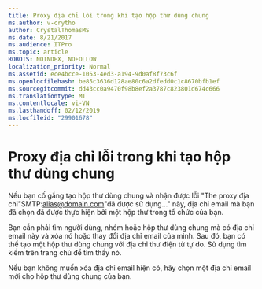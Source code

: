 ```yaml
---
title: Proxy địa chỉ lỗi trong khi tạo hộp thư dùng chung
ms.author: v-crytho
author: CrystalThomasMS
ms.date: 8/21/2017
ms.audience: ITPro
ms.topic: article
ROBOTS: NOINDEX, NOFOLLOW
localization_priority: Normal
ms.assetid: ece4bcce-1053-4ed3-a194-9d0af8f73c6f
ms.openlocfilehash: be85c3636d128ae80c6a2dfedd0c1c8670bfb1ef
ms.sourcegitcommit: dd43cc0a9470f98b8ef2a3787c823801d674c666
ms.translationtype: MT
ms.contentlocale: vi-VN
ms.lasthandoff: 02/12/2019
ms.locfileid: "29901678"
---
```

# <a name="proxy-address-error-while-creating-a-shared-mailbox"></a>Proxy địa chỉ lỗi trong khi tạo hộp thư dùng chung

Nếu bạn cố gắng tạo hộp thư dùng chung và nhận được lỗi "The proxy địa chỉ"SMTP:alias@domain.com"đã được sử dụng..." này, địa chỉ email mà bạn đã chọn đã được thực hiện bởi một hộp thư trong tổ chức của bạn.
  
Bạn cần phải tìm người dùng, nhóm hoặc hộp thư dùng chung mà có địa chỉ email này và xóa nó hoặc thay đổi địa chỉ email của mình. Sau đó, bạn có thể tạo một hộp thư dùng chung với địa chỉ thư điện tử tự do. Sử dụng tìm kiếm trên trang chủ để tìm thấy nó.
  
Nếu bạn không muốn xóa địa chỉ email hiện có, hãy chọn một địa chỉ email mới cho hộp thư dùng chung của bạn.
  

